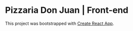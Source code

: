 # Pizzaria Don Juan | Front-end

This project was bootstrapped with [Create React App](https://github.com/facebook/create-react-app).
